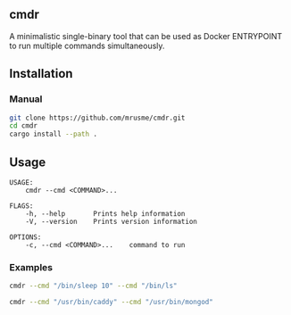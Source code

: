 cmdr
----

A minimalistic single-binary tool that can be used as Docker ENTRYPOINT to run multiple commands simultaneously.

## Installation

### Manual

```bash
git clone https://github.com/mrusme/cmdr.git
cd cmdr
cargo install --path .
```

## Usage

```
USAGE:
    cmdr --cmd <COMMAND>...

FLAGS:
    -h, --help       Prints help information
    -V, --version    Prints version information

OPTIONS:
    -c, --cmd <COMMAND>...    command to run
```

### Examples

```bash
cmdr --cmd "/bin/sleep 10" --cmd "/bin/ls"
```

```bash
cmdr --cmd "/usr/bin/caddy" --cmd "/usr/bin/mongod"
```
